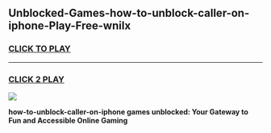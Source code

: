 
## Unblocked-Games-how-to-unblock-caller-on-iphone-Play-Free-wnilx
<h3>
<a href="https://premium76.site?title=how-to-unblock-caller-on-iphone&ref=12A">CLICK TO PLAY</a></h3>
<hr>

<h3>
<a href="https://premium76.site?title=how-to-unblock-caller-on-iphone&ref=12A">CLICK 2 PLAY</a>
  
</h3>

<a href="https://premium76.site?title=how-to-unblock-caller-on-iphone&ref=12A"><img src="https://clearcache.store/games.png"></a>


**how-to-unblock-caller-on-iphone games unblocked: Your Gateway to Fun and Accessible Online Gaming**
